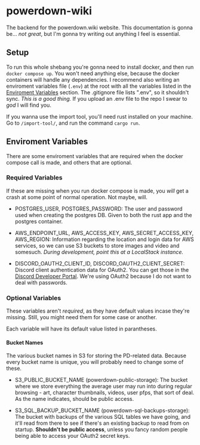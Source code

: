 # powerdown-wiki
The backend for the powerdown.wiki website. This documentation is gonna be... *not great*, but I'm gonna try writing out anything I feel is essential.

## Setup

To run this whole shebang you're gonna need to install docker, and then run `docker compose up`. You won't need anything else, because the docker containers will handle any dependencies. I recommend also writing an enviroment variables file (`.env`) at the root with all the variables listed in the [Enviroment Variables](#enviroment-variables) section. The .gitignore file lists ".env", so it shouldn't sync. *This is a good thing.* If you upload an .env file to the repo I swear to *god* I will find you.

If you wanna use the import tool, you'll need rust installed on your machine. Go to `/import-tool/`, and run the command `cargo run`.

## Enviroment Variables

There are some enviroment variables that are required when the docker compose call is made, and others that are optional.

### Required Variables

If these are missing when you run docker compose is made, you *will* get a crash at some point of normal operation. Not maybe, will.

- POSTGRES_USER, POSTGRES_PASSWORD: The user and password used when creating the postgres DB. Given to both the rust app and the postgres container.

- AWS_ENDPOINT_URL, AWS_ACCESS_KEY, AWS_SECRET_ACCESS_KEY, AWS_REGION: Information regarding the location and login data for AWS services, so we can use S3 buckets to store images and video and somesuch. *During development, point this at a LocalStack instance.*

- DISCORD_OAUTH2_CLIENT_ID, DISCORD_OAUTH2_CLIENT_SECRET: Discord client authentication data for OAuth2. You can get those in the [Discord Developer Portal](https://discord.com/developers/applications). We're using OAuth2 because I do not want to deal with passwords.

### Optional Variables

These variables aren't *required*, as they have default values incase they're missing. Still, you might need them for some case or another.

Each variable will have its default value listed in parantheses.

#### Bucket Names

The various bucket names in S3 for storing the PD-related data. Because every bucket name is unique, you will probably need to change some of these.

- S3_PUBLIC_BUCKET_NAME (powerdown-public-storage): The bucket where we store everything the average user may run into during regular browsing - art, character thumbnails, videos, user pfps, that sort of deal. As the name indicates, should be public access.

- S3_SQL_BACKUP_BUCKET_NAME (powerdown-sql-backups-storage): The bucket with backups of the various SQL tables we have going, and it'll read from there to see if there's an existing backup to read from on startup. **Shouldn't be public access**, unless you fancy random people being able to access your OAuth2 secret keys.
